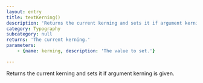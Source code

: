 ```yaml
---
layout: entry
title: textKerning()
description: 'Returns the current kerning and sets it if argument kerning is given.'
category: Typography
subcategory: null
returns: 'The current kerning.'
parameters:
    - {name: kerning, description: 'The value to set.'}

---
```

Returns the current kerning and sets it if argument kerning is given.